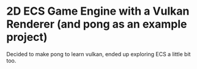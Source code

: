 # 2D ECS Game Engine with a Vulkan Renderer (and pong as an example project)

Decided to make pong to learn vulkan, ended up exploring ECS a little bit too.
